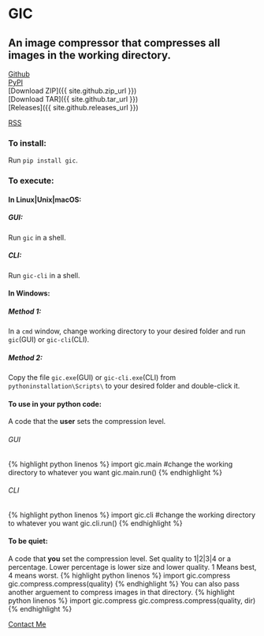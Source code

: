 # GIC 

## An image compressor that compresses all images in the working directory.  

[Github](https://github.com/poyynt/gic)   
[PyPI](https://pypi.org/project/gic)   
[Download ZIP]({{ site.github.zip_url }})   
[Download TAR]({{ site.github.tar_url }})   
[Releases]({{ site.github.releases_url }})   
<!--Latest Release: {{ site.github.latest_release}}-->
[RSS](feed.xml)

### To install:
Run `pip install gic`.


### To execute:  
#### In Linux|Unix|macOS:  
##### GUI:  
Run `gic` in a shell.  
##### CLI:  
Run `gic-cli` in a shell.  
#### In Windows:
##### Method 1:
In a `cmd` window, change working directory to your desired folder and run `gic`(GUI) or `gic-cli`(CLI).  
##### Method 2:
Copy the file `gic.exe`(GUI) or `gic-cli.exe`(CLI) from `pythoninstallation\Scripts\` to your desired folder and double-click it.  
#### To use in your python code:  
A code that the **user** sets the compression level.
###### GUI
{% highlight python linenos %}
import gic.main
#change the working directory to whatever you want
gic.main.run()
{% endhighlight %}
###### CLI
{% highlight python linenos %}
import gic.cli
#change the working directory to whatever you want
gic.cli.run()
{% endhighlight %}
#### To be quiet:  
A code that **you** set the compression level.
Set quality to 1|2|3|4 or a percentage. Lower percentage is lower size and lower quality. 1 Means best, 4 means worst.
{% highlight python linenos %}
import gic.compress
gic.compress.compress(quality)
{% endhighlight %}
You can also pass another arguement to compress images in that directory.
{% highlight python linenos %}
import gic.compress
gic.compress.compress(quality, dir)
{% endhighlight %}


[Contact Me](mailto:parsa@programmer.net)
